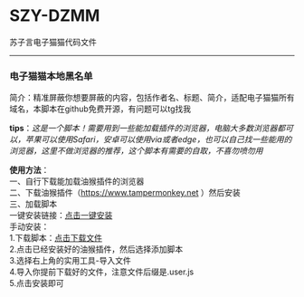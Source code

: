 # SZY-DZMM
苏子言电子猫猫代码文件    

---  
### 电子猫猫本地黑名单   
简介：精准屏蔽你想要屏蔽的内容，包括作者名、标题、简介，适配电子猫猫所有域名，本脚本在github免费开源，有问题可以tg找我  

**tips**：*这是一个脚本！需要用到一些能加载插件的浏览器，电脑大多数浏览器都可以，苹果可以使用Safari，安卓可以使用via或者edge，也可以自己找一些能用的浏览器，这里不做浏览器的推荐，这个脚本有需要的自取，不喜勿喷勿用*   

**使用方法**：   
一、自行下载能加载油猴插件的浏览器   
二、下载油猴插件（https://www.tampermonkey.net ）然后安装   
三、加载脚本   
一键安装链接：[点击一键安装](https://github.com/Suziyan-528/SZY-DZMM/raw/refs/heads/main/%E7%94%B5%E5%AD%90%E7%8C%AB%E7%8C%AB%E6%9C%AC%E5%9C%B0%E9%BB%91%E5%90%8D%E5%8D%95/%E5%B0%8F%E9%BB%91%E5%B1%8B.user.js)   
手动安装：  
1.下载脚本：[点击下载文件](https://github.com/Suziyan-528/SZY-DZMM/releases/tag/V2.3)   
2.点击已经安装好的油猴插件，然后选择添加脚本   
3.选择右上角的实用工具-导入文件   
4.导入你提前下载好的文件，注意文件后缀是.user.js   
5.点击安装即可   
